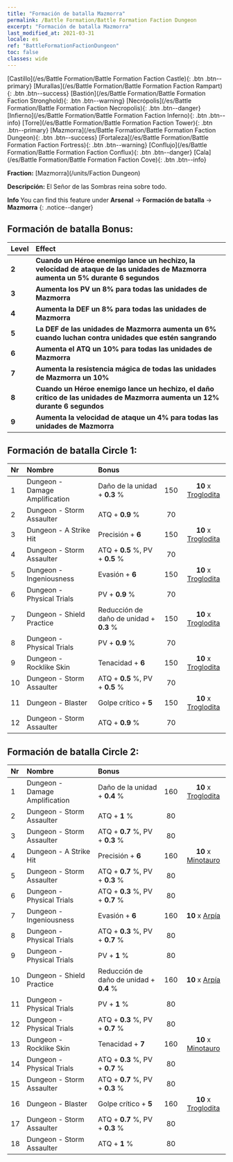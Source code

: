 ```yaml
---
title: "Formación de batalla Mazmorra"
permalink: /Battle Formation/Battle Formation Faction Dungeon
excerpt: "Formación de batalla Mazmorra"
last_modified_at: 2021-03-31
locale: es
ref: "BattleFormationFactionDungeon"
toc: false
classes: wide
---
```

 [Castillo](/es/Battle Formation/Battle Formation Faction Castle){: .btn .btn--primary} [Murallas](/es/Battle Formation/Battle Formation Faction Rampart){: .btn .btn--success} [Bastión](/es/Battle Formation/Battle Formation Faction Stronghold){: .btn .btn--warning} [Necrópolis](/es/Battle Formation/Battle Formation Faction Necropolis){: .btn .btn--danger} [Infierno](/es/Battle Formation/Battle Formation Faction Inferno){: .btn .btn--info} [Torre](/es/Battle Formation/Battle Formation Faction Tower){: .btn .btn--primary} [Mazmorra](/es/Battle Formation/Battle Formation Faction Dungeon){: .btn .btn--success} [Fortaleza](/es/Battle Formation/Battle Formation Faction Fortress){: .btn .btn--warning} [Conflujo](/es/Battle Formation/Battle Formation Faction Conflux){: .btn .btn--danger} [Cala](/es/Battle Formation/Battle Formation Faction Cove){: .btn .btn--info} 

  **Fraction:** [Mazmorra](/units/Faction Dungeon)

  **Descripción:** El Señor de las Sombras reina sobre todo.

**Info** You can find this feature under **Arsenal** -> **Formación de batalla** -> **Mazmorra** 
{: .notice--danger}

## Formación de batalla Bonus:

  | Level |         Effect        |
  |:------|:---------------------|
  | **2** | **Cuando un Héroe enemigo lance un hechizo, la velocidad de ataque de las unidades de Mazmorra aumenta un 5% durante 6 segundos** |
  | **3** | **Aumenta los PV un 8% para todas las unidades de Mazmorra** |
  | **4** | **Aumenta la DEF un 8% para todas las unidades de Mazmorra** |
  | **5** | **La DEF de las unidades de Mazmorra aumenta un 6% cuando luchan contra unidades que estén sangrando** |
  | **6** | **Aumenta el ATQ un 10% para todas las unidades de Mazmorra** |
  | **7** | **Aumenta la resistencia mágica de todas las unidades de Mazmorra un 10%** |
  | **8** | **Cuando un Héroe enemigo lance un hechizo, el daño crítico de las unidades de Mazmorra aumenta un 12% durante 6 segundos** |
  | **9** | **Aumenta la velocidad de ataque un 4% para todas las unidades de Mazmorra** |

## Formación de batalla Circle 1:

  |  Nr  |  Nombre   |  Bonus  | <i class="fas fa-flask"/>  |  <i class="fab fa-optin-monster"/> |
  |:-----|:--------------------|:---------|:-----------------:|:----------------:|
  | 1 | Dungeon - Damage Amplification | Daño de la unidad + **0.3** % | 150 |  **10** x [Troglodita](/es/units/Troglodyte) |
  | 2 | Dungeon - Storm Assaulter | ATQ + **0.9** % | 70 |   |
  | 3 | Dungeon - A Strike Hit | Precisión + **6**  | 150 |  **10** x [Troglodita](/es/units/Troglodyte) |
  | 4 | Dungeon - Storm Assaulter | ATQ + **0.5** %, PV + **0.5** % | 70 |   |
  | 5 | Dungeon - Ingeniousness | Evasión + **6**  | 150 |  **10** x [Troglodita](/es/units/Troglodyte) |
  | 6 | Dungeon - Physical Trials | PV + **0.9** % | 70 |   |
  | 7 | Dungeon - Shield Practice | Reducción de daño de unidad + **0.3** % | 150 |  **10** x [Troglodita](/es/units/Troglodyte) |
  | 8 | Dungeon - Physical Trials | PV + **0.9** % | 70 |   |
  | 9 | Dungeon - Rocklike Skin | Tenacidad + **6**  | 150 |  **10** x [Troglodita](/es/units/Troglodyte) |
  | 10 | Dungeon - Storm Assaulter | ATQ + **0.5** %, PV + **0.5** % | 70 |   |
  | 11 | Dungeon - Blaster | Golpe crítico + **5**  | 150 |  **10** x [Troglodita](/es/units/Troglodyte) |
  | 12 | Dungeon - Storm Assaulter | ATQ + **0.9** % | 70 |   |
  


## Formación de batalla Circle 2:

  |  Nr  |  Nombre   |  Bonus  | <i class="fas fa-flask"/>  |  <i class="fab fa-optin-monster"/> |
  |:-----|:--------------------|:---------|:-----------------:|:----------------:|
  | 1 | Dungeon - Damage Amplification | Daño de la unidad + **0.4** % | 160 |  **10** x [Troglodita](/es/units/Troglodyte) |
  | 2 | Dungeon - Storm Assaulter | ATQ + **1** % | 80 |   |
  | 3 | Dungeon - Storm Assaulter | ATQ + **0.7** %, PV + **0.3** % | 80 |   |
  | 4 | Dungeon - A Strike Hit | Precisión + **6**  | 160 |  **10** x [Minotauro](/es/units/Minotaur) |
  | 5 | Dungeon - Storm Assaulter | ATQ + **0.7** %, PV + **0.3** % | 80 |   |
  | 6 | Dungeon - Physical Trials | ATQ + **0.3** %, PV + **0.7** % | 80 |   |
  | 7 | Dungeon - Ingeniousness | Evasión + **6**  | 160 |  **10** x [Arpía](/es/units/Harpy) |
  | 8 | Dungeon - Physical Trials | ATQ + **0.3** %, PV + **0.7** % | 80 |   |
  | 9 | Dungeon - Physical Trials | PV + **1** % | 80 |   |
  | 10 | Dungeon - Shield Practice | Reducción de daño de unidad + **0.4** % | 160 |  **10** x [Arpía](/es/units/Harpy) |
  | 11 | Dungeon - Physical Trials | PV + **1** % | 80 |   |
  | 12 | Dungeon - Physical Trials | ATQ + **0.3** %, PV + **0.7** % | 80 |   |
  | 13 | Dungeon - Rocklike Skin | Tenacidad + **7**  | 160 |  **10** x [Minotauro](/es/units/Minotaur) |
  | 14 | Dungeon - Physical Trials | ATQ + **0.3** %, PV + **0.7** % | 80 |   |
  | 15 | Dungeon - Storm Assaulter | ATQ + **0.7** %, PV + **0.3** % | 80 |   |
  | 16 | Dungeon - Blaster | Golpe crítico + **5**  | 160 |  **10** x [Troglodita](/es/units/Troglodyte) |
  | 17 | Dungeon - Storm Assaulter | ATQ + **0.7** %, PV + **0.3** % | 80 |   |
  | 18 | Dungeon - Storm Assaulter | ATQ + **1** % | 80 |   |
  

